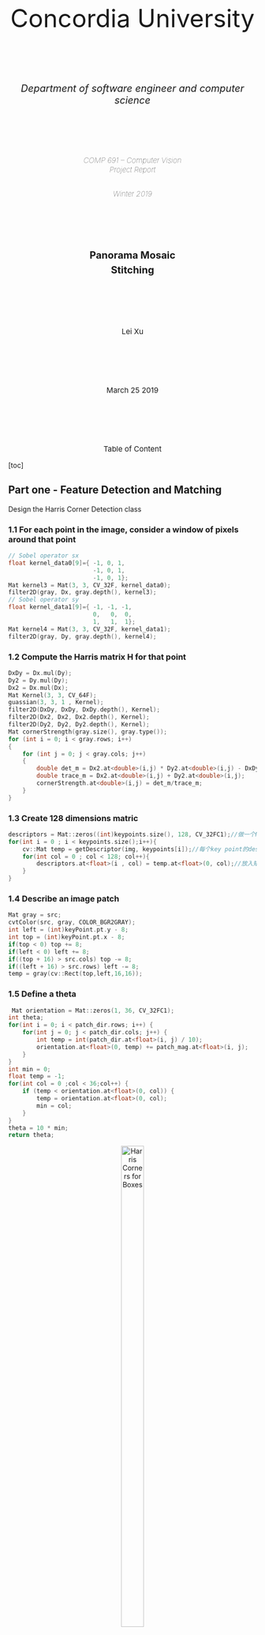 <div align=center>
<p style="font-size:50px"> Concordia University </p>
<p style="font-size:20px; font-style:italic; margin-top: 100px"> Department of software engineer and computer science </p>
</div>

<div align="center" style="margin: 100px">
<p align="center" style="font-size: 15px; font-style: italic; font-weight: lighter; margin: 30px"> COMP 691 – Computer Vision Project Report </p>
<p align="center" style="font-size:15px; font-style: italic; font-weight: lighter;"> Winter 2019 </p>
</div>

<div align=center style="margin: 100px">
<p style="font-size: 20px; margin: 50px; font-weight: bold; line-height: 30px"> Panorama Mosaic Stitching  </p>
</div>

<div align=center style="margin: 100px">
<p style="font-size:15px;"> Lei Xu </p>
</div>

<div align=center style="margin: 100px">
<p style="font-size:15px;"> March 25 2019 </p>
</div>

<div style="page-break-after: always"></div>

<div align=center>
<p style="font-size:15px; margin=20px"> Table of Content </p>
</div>

[toc]

<div style="page-break-after: always"></div>

## Part one  - Feature Detection and Matching

Design the Harris Corner Detection class

### 1.1 For each point in the image, consider a window of pixels around that point

```c++
// Sobel operator sx
float kernel_data0[9]={ -1, 0, 1,
                        -1, 0, 1,
                        -1, 0, 1};
Mat kernel3 = Mat(3, 3, CV_32F, kernel_data0);
filter2D(gray, Dx, gray.depth(), kernel3);
// Sobel operator sy
float kernel_data1[9]={ -1, -1, -1,
                        0,   0,  0,
                        1,   1,  1};
Mat kernel4 = Mat(3, 3, CV_32F, kernel_data1);
filter2D(gray, Dy, gray.depth(), kernel4);
```
### 1.2 Compute the Harris matrix H for that point
	
```c++
DxDy = Dx.mul(Dy);
Dy2 = Dy.mul(Dy);
Dx2 = Dx.mul(Dx);
Mat Kernel(3, 3, CV_64F);
guassian(3, 3, 1 , Kernel);
filter2D(DxDy, DxDy, DxDy.depth(), Kernel);
filter2D(Dx2, Dx2, Dx2.depth(), Kernel);
filter2D(Dy2, Dy2, Dy2.depth(), Kernel);
Mat cornerStrength(gray.size(), gray.type());
for (int i = 0; i < gray.rows; i++)
{
    for (int j = 0; j < gray.cols; j++)
    {
        double det_m = Dx2.at<double>(i,j) * Dy2.at<double>(i,j) - DxDy.at<double>(i,j) * DxDy.at<double>(i,j);
        double trace_m = Dx2.at<double>(i,j) + Dy2.at<double>(i,j);
        cornerStrength.at<double>(i,j) = det_m/trace_m;
    }
}
```

### 1.3 Create 128 dimensions matric 
	
```c++
descriptors = Mat::zeros((int)keypoints.size(), 128, CV_32FC1);//做一个N*128的矩阵存放descriptors
for(int i = 0 ; i < keypoints.size();i++){
    cv::Mat temp = getDescriptor(img, keypoints[i]);//每个key point的descriptor，128个值
    for(int col = 0 ; col < 128; col++){
        descriptors.at<float>(i , col) = temp.at<float>(0, col);//放入矩阵
    }
}
```

### 1.4 Describe an image patch
	
```c++
Mat gray = src;
cvtColor(src, gray, COLOR_BGR2GRAY);
int left = (int)keyPoint.pt.y - 8;
int top = (int)keyPoint.pt.x - 8;
if(top < 0) top += 8;
if(left < 0) left += 8;
if((top + 16) > src.cols) top -= 8;
if((left + 16) > src.rows) left -= 8;
temp = gray(cv::Rect(top,left,16,16));
```
	
### 1.5 Define a theta
	
```c++
 Mat orientation = Mat::zeros(1, 36, CV_32FC1);
int theta;
for(int i = 0; i < patch_dir.rows; i++) {
    for(int j = 0; j < patch_dir.cols; j++) {
        int temp = int(patch_dir.at<float>(i, j) / 10);
        orientation.at<float>(0, temp) += patch_mag.at<float>(i, j);
    }
}
int min = 0;
float temp = -1;
for(int col = 0 ;col < 36;col++) {
    if (temp < orientation.at<float>(0, col)) {
        temp = orientation.at<float>(0, col);
        min = col;
    }
}
theta = 10 * min;
return theta;
```

<div align=center>
<img alt="Harris Corners for Boxes" src="images/1a.png" width="30%" height="50%">
<p style="font-size:10px;font-color:#969696">Figure 1.1 Harris Corners for Boxes</p>
</div>

<div align=center>
<img alt="Harris Corners for Rainier1" src="images/1b.png" width="40%" height="50%">
<p style="font-size:10px;font-color:#969696">Figure 1.2 Harris Corners for Rainier1</p>
</div>

<div align=center>
<img alt="Harris Corners for Rainier2" src="images/1c.png" width="40%" height="50%">
<p style="font-size:10px;font-color:#969696">Figure 1.3 Harris Corners for Rainier2</p>
</div>

## Part two - Feature Matching

Define a matcher to find the best matching feature in one or more other images

### 2.1 Compute the descriptors for each interest point.

```c++
vector<KeyPoint> keyPoint1;
vector<KeyPoint> keyPoint2;
vector<KeyPoint> keyPoint3;
Mat descriptor_1 = descriptor.descriptor(image_1, keyPoint1);
Mat descriptor_2 = descriptor.descriptor(image_2, keyPoint2);
Mat descriptor_3 = descriptor.descriptor(image_3, keyPoint3);
```

### 2.2 Define a threshold on the match score, called the SSD distance.

```c++
float Matcher::Ssd(int r1, int r2) {
        ssd = 0;
        for(int i = 0; i < getSrc1().cols; i++)
        {
            ssd +=  (getSrc1().at<float>(r1,i) - getSrc2().at<float>(r2,i)) *
                (getSrc1().at<float>(r1,i) - getSrc2().at<float>(r2,i));
        }
        return ssd;
    }
```

### 2.3 Define a ratio text: (score of the best feature match)/(score of the second best feature match)

```c++
void Matcher::ratio(vector<DMatch> &matches) {
    int minkey = 0;
    float threshold = 0.5;
    for(int row1 = 0; row1 < getSrc1().rows;row1++){
        float distsq2= 6;
        float distsq1= 8;
        minkey= 0 ;
        for(int row2 = 0 ;row2 < getSrc2().rows;row2++){
            float SSD = Ssd(row1, row2);
            if(SSD < distsq1){
                distsq2 = distsq1;
                distsq1 = SSD;
                minkey = row2;
            }
        }
        if((distsq1 / distsq2) < threshold){
            DMatch bestPair(row1 , minkey , distsq1);
            matches.push_back(bestPair);
        }
    }
}
```

### 2.4 Add the pair of matching points to the list of matches.

```c++
for( int i = 0; i < good_matches.size(); i++ )
    {
        //-- Get the keypoints from the good matches
        goodPoints.push_back( keypoint1[good_matches[i].queryIdx ].pt );
        matchedPoints.push_back( keypoint2[good_matches[i].trainIdx ].pt );
    }
```

### 2.5 Display the matches using cv::drawMatches(...).

```c++
drawMatches( image1Display, keypoint1, image2Display, keypoint2,
                 good_matches, img_matches, Scalar::all(-1), Scalar::all(-1),
                 vector<char>(), DrawMatchesFlags::NOT_DRAW_SINGLE_POINTS );
```

<div align=center>
<img alt="Matching Interest Points" src="images/2.png" width="50%" height="50%">
<p style="font-size:10px;font-color:#969696">Figure 2.1 Matching Interest Points</p>
</div>

## Part Three - Compute Homography using RANSAC

### 3.1 Implement a function project(x1, y1, H, x2, y2)

This should project point (x1, y1) using the homography “H”. Return the projected point (x2, y2). Hint: See the slides for details on how to project using homogeneous coordinates.

```c++
void Matcher::project(float x1, float y1, Mat &H, float& x2, float& y2) {
    double w = H.at<double>(2, 0) * x1 + H.at<double>(2, 1) * y1 +  H.at<double>(2, 2);
    x2 = float((H.at<double>(0, 0) * x1 + H.at<double>(0, 1) * y1 +  H.at<double>(0, 2)) / w);
    y2 = float((H.at<double>(1, 0) * x1 + H.at<double>(1, 1) * y1 +  H.at<double>(1, 2)) / w);
}
```

### 3.2 Implement the function computeInlierCount

computeInlierCount is a helper function for RANSAC that computes the number of inlying points given a homography "H". That is, project the first point in each match using the function "project". If the projected point is less than the distance "inlierThreshold" from the second point, it is an inlier. Return the total number of inliers.

```c++
void Matcher::computeInlierCount(Mat &H, vector<DMatch> matches, int& numMatches, float inlierThrehold, vector<KeyPoint> keypoint1, vector<KeyPoint> keypoint2) {
    float x, y;
    for(int i = 0; i < matches.size(); i++) {
        if (H.rows == 0 || H.type() == 0) {
            continue;
        }
        project(keypoint1[matches[i].queryIdx].pt.x, keypoint1[matches[i].queryIdx].pt.y, H, x, y);
        float rx = (keypoint2[matches[i].trainIdx].pt.x - x) * (keypoint2[matches[i].trainIdx].pt.x - x);
        float ry = (keypoint2[matches[i].trainIdx].pt.y - y) * (keypoint2[matches[i].trainIdx].pt.y - y);
        float distance = sqrt(rx + ry);
        if(distance < inlierThrehold) {
            numMatches++;
        }
    }
}

```

### 3.3 Match features by RANdom SAmple Consensus (RANAC)

```c++
void Matcher::RANAC(vector<DMatch> matches, int &numMatches, int numIterations, vector<KeyPoint> keypoint1,
                    vector<KeyPoint> keypoint2, Mat &hom, Mat &homlnv, Mat &image1Display,
                    Mat &image2Display) {
                        .......
                    }
```

<div align=center>
<img alt="RANSAC" src="images/3.png" width="50%" height="50%">
<p style="font-size:10px;font-color:#969696">Figure 3.1 After RANSAC Matching for Rainier1 and Rainier2</p>
</div>

## Part four - Stitching

### 4.1 Implement the function stitch

```c++
void Matcher::stitch(Mat &image1, Mat &image2, Mat &hom, Mat &homInv, Mat &stitchedImage, Mat& stitch) {
	...
	//Size
    int stitchRow, stitchCol;
    stitchRow = int(maxY) + int(minY);
    stitchCol = int(maxX) + int(minX);
    stitchedImage = Mat::zeros(stitchRow, stitchCol, image1.type());
    //Put image1 into stitchedImage
    Mat imageROI;
    imageROI = stitchedImage(Rect((int)minX, (int)minY,image1.cols,image1.rows));
    image1.copyTo(imageROI);
    for(int i = 0; i < stitchedImage.rows; i++) {
        for(int j = 0; j <stitchedImage.cols; j++) {
            float x, y;
            //先平移在投影，将右图投影到左图上
            project(j - minX, i - minY, hom, x, y);//找到右图点在左图的xy，在替换掉
            if(x >= 0 && x <= image2.cols && y >= 0 && y <= image2.rows) {
                if(image2.at<Vec3b>((int)y, (int)x)[0] == 0 ||image2.at<Vec3b>((int)y, (int)x)[1] == 0||image2.at<Vec3b>((int)y, (int)x)[2] == 0  ) continue;
                stitchedImage.at<Vec3b>(i, j) = image2.at<Vec3b>((int)y, (int)x);
            }
        }
    }
    stitch = stitchedImage;
```
<div align=center>
<img alt="Stitch" src="images/4.png" width="30%" height="50%">
<p style="font-size:10px;font-color:#969696">Figure 4.1 Stitching for Rainier1 and Rainier2</p>
</div>

## Part Five - Panorama

I created  a panorama that stitches together the six Mt. Rainier photographs, i.e. , Rainier5.png, Painier6.png, Rainier4.png, Painier2.png, Rainier3.png, Painier1.png.
The final result should look similar to "AllStitched.png". 

<div align=center>
<img alt="Panorama" src="images/AllStitched.png" width="30%" height="50%">
<p style="font-size:10px;font-color:#969696">Figure 5.1 Panorama</p>
</div>

## Part Six - My Own Panorama

I created my own panorama using three images captured myself.

<div align=center>
<img alt="My Own Panorama" src="images/AllStitched_Own.png" width="30%" height="50%">
<p style="font-size:10px;font-color:#969696">Figure 6.1 My Own Panorama</p>
</div>